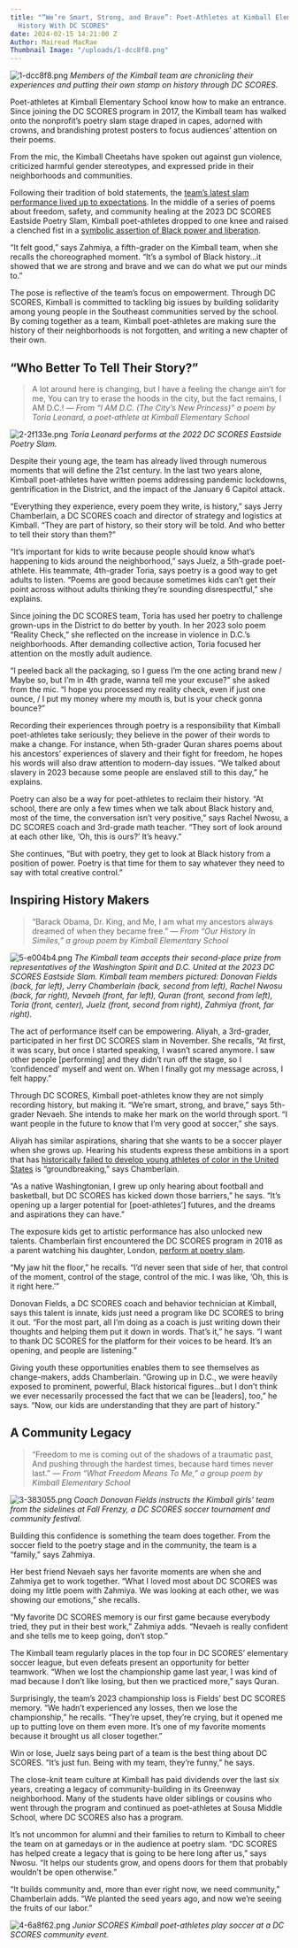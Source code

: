 ```yaml
---
title: "“We’re Smart, Strong, and Brave”: Poet-Athletes at Kimball Elementary Write
  History With DC SCORES"
date: 2024-02-15 14:21:00 Z
Author: Mairead MacRae
Thumbnail Image: "/uploads/1-dcc8f8.png"
---
```


![1-dcc8f8.png](/uploads/1-dcc8f8.png)
*Members of the Kimball team are chronicling their experiences and putting their own stamp on history through DC SCORES.*













Poet-athletes at Kimball Elementary School know how to make an entrance. Since joining the DC SCORES program in 2017, the Kimball team has walked onto the nonprofit’s poetry slam stage draped in capes, adorned with crowns, and brandishing protest posters to focus audiences’ attention on their poems.

From the mic, the Kimball Cheetahs have spoken out against gun violence, criticized harmful gender stereotypes, and expressed pride in their neighborhoods and communities.

Following their tradition of bold statements, the [team’s latest slam performance lived up to expectations](https://www.youtube.com/watch?v=5262OCpTv1U). In the middle of a series of poems about freedom, safety, and community healing at the 2023 DC SCORES Eastside Poetry Slam, Kimball poet-athletes dropped to one knee and raised a clenched fist in a [symbolic assertion of Black power and liberation](https://www.facebook.com/watch/?v=1357832298402532).

“It felt good,” says Zahmiya, a fifth-grader on the Kimball team, when she recalls the choreographed moment. “It’s a symbol of Black history…it showed that we are strong and brave and we can do what we put our minds to.”

The pose is reflective of the team’s focus on empowerment. Through DC SCORES, Kimball is committed to tackling big issues by building solidarity among young people in the Southeast communities served by the school. By coming together as a team, Kimball poet-athletes are making sure the history of their neighborhoods is not forgotten, and writing a new chapter of their own.

## “Who Better To Tell Their Story?”

> A lot around here is changing, but I have a feeling the change ain’t for me,
> You can try to erase the hoods in the city, but the fact remains, I AM D.C.!
> *— From “I AM D.C. (The City’s New Princess)” a poem by Toria Leonard, a poet-athlete at Kimball Elementary School*

![2-2f133e.png](/uploads/2-2f133e.png)
*Toria Leonard performs at the 2022 DC SCORES Eastside Poetry Slam.*

Despite their young age, the team has already lived through numerous moments that will define the 21st century. In the last two years alone, Kimball poet-athletes have written poems addressing pandemic lockdowns, gentrification in the District, and the impact of the January 6 Capitol attack.

“Everything they experience, every poem they write, is history,” says Jerry Chamberlain, a DC SCORES coach and director of strategy and logistics at Kimball. “They are part of history, so their story will be told. And who better to tell their story than them?”

“It’s important for kids to write because people should know what’s happening to kids around the neighborhood,” says Juelz, a 5th-grade poet-athlete. His teammate, 4th-grader Toria, says poetry is a good way to get adults to listen. “Poems are good because sometimes kids can’t get their point across without adults thinking they’re sounding disrespectful,” she explains.

Since joining the DC SCORES team, Toria has used her poetry to challenge grown-ups in the District to do better by youth. In her 2023 solo poem “Reality Check,” she reflected on the increase in violence in D.C.’s neighborhoods. After demanding collective action, Toria focused her attention on the mostly adult audience.

“I peeled back all the packaging, so I guess I’m the one acting brand new / Maybe so, but I’m in 4th grade, wanna tell me your excuse?” she asked from the mic. “I hope you processed my reality check, even if just one ounce, / I put my money where my mouth is, but is your check gonna bounce?”

Recording their experiences through poetry is a responsibility that Kimball poet-athletes take seriously; they believe in the power of their words to make a change. For instance, when 5th-grader Quran shares poems about his ancestors’ experiences of slavery and their fight for freedom, he hopes his words will also draw attention to modern-day issues. “We talked about slavery in 2023 because some people are enslaved still to this day,” he explains.

Poetry can also be a way for poet-athletes to reclaim their history. “At school, there are only a few times when we talk about Black history and, most of the time, the conversation isn’t very positive,” says Rachel Nwosu, a DC SCORES coach and 3rd-grade math teacher. “They sort of look around at each other like, ‘Oh, this is ours?’ It’s heavy.”

She continues, “But with poetry, they get to look at Black history from a position of power. Poetry is that time for them to say whatever they need to say with total creative control.”

## Inspiring History Makers

> “Barack Obama, Dr. King, and Me,
> I am what my ancestors always dreamed of when they became free.”
> *— From “Our History In Similes,” a group poem by Kimball Elementary School*

![5-e004b4.png](/uploads/5-e004b4.png)
*The Kimball team accepts their second-place prize from representatives of the Washington Spirit and D.C. United at the 2023 DC SCORES Eastside Slam. Kimball team members pictured: Donovan Fields (back, far left), Jerry Chamberlain (back, second from left), Rachel Nwosu (back, far right), Nevaeh (front, far left), Quran (front, second from left), Toria (front, center), Juelz (front, second from right), Zahmiya (front, far right).*

The act of performance itself can be empowering. Aliyah, a 3rd-grader, participated in her first DC SCORES slam in November. She recalls, “At first, it was scary, but once I started speaking, I wasn’t scared anymore. I saw other people \[performing\] and they didn’t run off the stage, so I ‘confidenced’ myself and went on. When I finally got my message across, I felt happy.”

Through DC SCORES, Kimball poet-athletes know they are not simply recording history, but making it. “We’re smart, strong, and brave,” says 5th-grader Nevaeh. She intends to make her mark on the world through sport. “I want people in the future to know that I’m very good at soccer,” she says.

Aliyah has similar aspirations, sharing that she wants to be a soccer player when she grows up. Hearing his students express these ambitions in a sport that has [historically failed to develop young athletes of color in the United States](https://www.theguardian.com/football/blog/2016/jun/01/us-soccer-diversity-problem-world-football) is “groundbreaking,” says Chamberlain.

“As a native Washingtonian, I grew up only hearing about football and basketball, but DC SCORES has kicked down those barriers,” he says. “It’s opening up a larger potential for \[poet-athletes’\] futures, and the dreams and aspirations they can have.”

The exposure kids get to artistic performance has also unlocked new talents. Chamberlain first encountered the DC SCORES program in 2018 as a parent watching his daughter, London, [perform at poetry slam](https://www.youtube.com/watch?v=6ai_ntICvhs).

“My jaw hit the floor,” he recalls. “I’d never seen that side of her, that control of the moment, control of the stage, control of the mic. I was like, ‘Oh, this is it right here.’”

Donovan Fields, a DC SCORES coach and behavior technician at Kimball, says this talent is innate, kids just need a program like DC SCORES to bring it out. “For the most part, all I’m doing as a coach is just writing down their thoughts and helping them put it down in words. That’s it,” he says. “I want to thank DC SCORES for the platform for their voices to be heard. It’s an opening, and people are listening.”

Giving youth these opportunities enables them to see themselves as change-makers, adds Chamberlain. “Growing up in D.C., we were heavily exposed to prominent, powerful, Black historical figures…but I don’t think we ever necessarily processed the fact that we can be \[leaders\], too,” he says. “Now, our kids are understanding that they are part of history.”

## A Community Legacy

> “Freedom to me is coming out of the shadows of a traumatic past,
> And pushing through the hardest times, because hard times never last.”
> *— From “What Freedom Means To Me,” a group poem by Kimball Elementary School*

![3-383055.png](/uploads/3-383055.png)
*Coach Donovan Fields instructs the Kimball girls' team from the sidelines at Fall Frenzy, a DC SCORES soccer tournament and community festival.*

Building this confidence is something the team does together. From the soccer field to the poetry stage and in the community, the team is a “family,” says Zahmiya.

Her best friend Nevaeh says her favorite moments are when she and Zahmiya get to work together. “What I loved most about DC SCORES was doing my little poem with Zahmiya. We was looking at each other, we was showing our emotions,” she recalls.

“My favorite DC SCORES memory is our first game because everybody tried, they put in their best work,” Zahmiya adds. “Nevaeh is really confident and she tells me to keep going, don’t stop.”

The Kimball team regularly places in the top four in DC SCORES’ elementary soccer league, but even defeats present an opportunity for better teamwork. “When we lost the championship game last year, I was kind of mad because I don’t like losing, but then we practiced more,” says Quran.

Surprisingly, the team’s 2023 championship loss is Fields’ best DC SCORES memory. “We hadn’t experienced any losses, then we lose the championship,” he recalls. “They’re upset, they’re crying, but it opened me up to putting love on them even more. It’s one of my favorite moments because it brought us all closer together.”

Win or lose, Juelz says being part of a team is the best thing about DC SCORES. “It’s just fun. Being with my team, they’re funny,” he says.

The close-knit team culture at Kimball has paid dividends over the last six years, creating a legacy of community-building in its Greenway neighborhood. Many of the students have older siblings or cousins who went through the program and continued as poet-athletes at Sousa Middle School, where DC SCORES also has a program.

It’s not uncommon for alumni and their families to return to Kimball to cheer the team on at gamedays or in the audience at poetry slam. “DC SCORES has helped create a legacy that is going to be here long after us,” says Nwosu. “It helps our students grow, and opens doors for them that probably wouldn’t be open otherwise.”

“It builds community and, more than ever right now, we need community,” Chamberlain adds. “We planted the seed years ago, and now we’re seeing the fruits of our labor.”

![4-6a8f62.png](/uploads/4-6a8f62.png)
*Junior SCORES Kimball poet-athletes play soccer at a DC SCORES community event.*